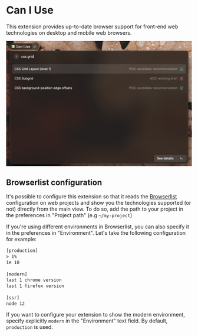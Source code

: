 # Can I Use

This extension provides up-to-date browser support for front-end web technologies on desktop and mobile web browsers.

![Screenshot of the main view](./assets/demo.png)

## Browserlist configuration

It's possible to configure this extension so that it reads the [Browserlist](https://github.com/browserslist/browserslist) configuration on web projects and show you the technologies supported (or not) directly from the main view. To do so, add the path to your project in the preferences in "Project path" (e.g `~/my-project`)

If you're using different environments in Browserlist, you can also specify it in the preferences in "Environment". Let's take the following configuration for example:

```
[production]
> 1%
ie 10

[modern]
last 1 chrome version
last 1 firefox version

[ssr]
node 12
```

If you want to configure your extension to show the modern environment, specify explicitly `modern` in the "Environment" text field. By default, `production` is used.
